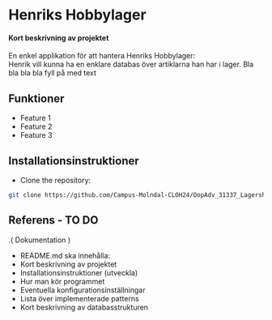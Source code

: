 # Henriks Hobbylager
  
#### Kort beskrivning av projektet
    
En enkel applikation för att hantera Henriks Hobbylager:  
Henrik vill kunna ha en enklare databas över artiklarna han har i lager.  Bla bla bla bla fyll på med text  
  
## Funktioner
- Feature 1
- Feature 2
- Feature 3
  
## Installationsinstruktioner
- Clone the repository:
```bash
git clone https://github.com/Campus-Molndal-CLOH24/OopAdv_31337_Lagershop.git
```
  
## Referens - TO DO
  
.( Dokumentation )
  
- README.md ska innehålla:
- Kort beskrivning av projektet
- Installationsinstruktioner (utveckla)
- Hur man kör programmet
- Eventuella konfigurationsinställningar
- Lista över implementerade patterns
- Kort beskrivning av databasstrukturen